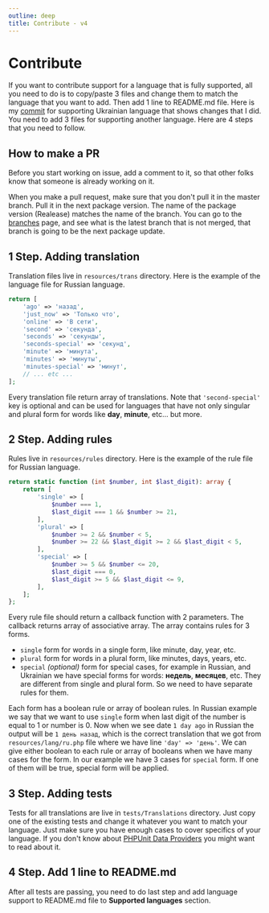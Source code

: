 ```yaml
---
outline: deep
title: Contribute - v4
---
```


# Contribute
If you want to contribute support for a language that is fully supported, all you need to do is to copy/paste 3 files and change them to match the language that you want to add. Then add 1 line to README.md file. Here is my [commit](https://github.com/php-ago/ago/commit/5a7d58569d6cd0af1d7981f3256f59ce19a6ad0e) for supporting Ukrainian language that shows changes that I did. You need to add 3 files for supporting another language. Here are 4 steps that you need to follow.

## How to make a PR
Before you start working on issue, add a comment to it, so that other folks know that someone is already working on it.

When you make a pull request, make sure that you don't pull it in the master branch. Pull it in the next package version. The name of the package version (Realease) matches the name of the branch. You can go to the [branches](https://github.com/php-ago/ago/branches) page, and see what is the latest branch that is not merged, that branch is going to be the next package update.

## 1 Step. Adding translation
Translation files live in `resources/trans` directory. Here is the example of the language file for Russian language.

```php
return [
    'ago' => 'назад',
    'just_now' => 'Только что',
    'online' => 'В сети',
    'second' => 'секунда',
    'seconds' => 'секунды',
    'seconds-special' => 'секунд',
    'minute' => 'минута',
    'minutes' => 'минуты',
    'minutes-special' => 'минут',
    // ... etc ...
];
```

Every translation file return array of translations. Note that `'second-special'` key is optional and can be used for languages that have not only singular and plural form for words like **day**, **minute**, etc... but more.

## 2 Step. Adding rules
Rules live in `resources/rules` directory. Here is the example of the rule file for Russian language.

```php
return static function (int $number, int $last_digit): array {
    return [
        'single' => [
            $number === 1,
            $last_digit === 1 && $number >= 21,
        ],
        'plural' => [
            $number >= 2 && $number < 5,
            $number >= 22 && $last_digit >= 2 && $last_digit < 5,
        ],
        'special' => [
            $number >= 5 && $number <= 20,
            $last_digit === 0,
            $last_digit >= 5 && $last_digit <= 9,
        ],
    ];
};
```

Every rule file should return a callback function with 2 parameters. The callback returns array of associative array. The array contains rules for 3 forms.

- `single` form for words in a single form, like minute, day, year, etc.
- `plural` form for words in a plural form, like minutes, days, years, etc.
- `special` *(optional)* form for special cases, for example in Russian, and Ukrainian we have special forms for words: **недель**, **месяцев**, etc. They are different from single and plural form. So we need to have separate rules for them.

Each form has a boolean rule or array of boolean rules. In Russian example we say that we want to use `single` form when last digit of the number is equal to 1 or number is 0. Now when we see date `1 day ago` in Russian the output will be `1 день назад`, which is the correct translation that we got from `resources/lang/ru.php` file where we have line `'day' => 'день'`. We can give either boolean to each rule or array of booleans when we have many cases for the form. In our example we have 3 cases for `special` form. If one of them will be true, special form will be applied.

## 3 Step. Adding tests
Tests for all translations are live in `tests/Translations` directory. Just copy one of the existing tests and change it whatever you want to match your language. Just make sure you have enough cases to cover specifics of your language. If you don't know about [PHPUnit Data Providers](https://phpunit.de/manual/3.7/en/writing-tests-for-phpunit.html) you might want to read about it.

## 4 Step. Add 1 line to README.md
After all tests are passing, you need to do last step and add language support to README.md file to **Supported languages** section.